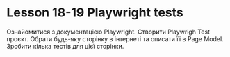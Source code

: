 # Lesson 18-19 Playwright tests

Ознайомитися з документацією Playwright.
Створити Playwrigh Test проєкт. Обрати будь-яку сторінку в інтернеті та описати її в Page Model. Зробити кілька тестів для цієї сторінки.

